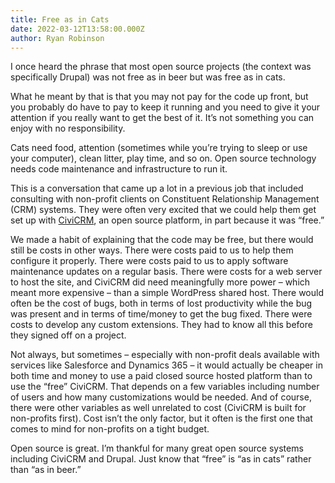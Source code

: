 ```yaml
---
title: Free as in Cats
date: 2022-03-12T13:58:00.000Z
author: Ryan Robinson
---
```


I once heard the phrase that most open source projects (the context was specifically Drupal) was not free as in beer but was free as in cats.

What he meant by that is that you may not pay for the code up front, but you probably do have to pay to keep it running and you need to give it your attention if you really want to get the best of it. It’s not something you can enjoy with no responsibility.

Cats need food, attention (sometimes while you’re trying to sleep or use your computer), clean litter, play time, and so on. Open source technology needs code maintenance and infrastructure to run it.

This is a conversation that came up a lot in a previous job that included consulting with non-profit clients on Constituent Relationship Management (CRM) systems. They were often very excited that we could help them get set up with [CiviCRM](/categories/civicrm/), an open source platform, in part because it was “free.”

We made a habit of explaining that the code may be free, but there would still be costs in other ways. There were costs paid to us to help them configure it properly. There were costs paid to us to apply software maintenance updates on a regular basis. There were costs for a web server to host the site, and CiviCRM did need meaningfully more power – which meant more expensive – than a simple WordPress shared host. There would often be the cost of bugs, both in terms of lost productivity while the bug was present and in terms of time/money to get the bug fixed. There were costs to develop any custom extensions. They had to know all this before they signed off on a project.

Not always, but sometimes – especially with non-profit deals available with services like Salesforce and Dynamics 365 – it would actually be cheaper in both time and money to use a paid closed source hosted platform than to use the “free” CiviCRM. That depends on a few variables including number of users and how many customizations would be needed. And of course, there were other variables as well unrelated to cost (CiviCRM is built for non-profits first). Cost isn’t the only factor, but it often is the first one that comes to mind for non-profits on a tight budget.

Open source is great. I’m thankful for many great open source systems including CiviCRM and Drupal. Just know that “free” is “as in cats” rather than “as in beer.”
